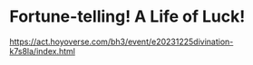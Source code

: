 # Fortune-telling! A Life of Luck!
https://act.hoyoverse.com/bh3/event/e20231225divination-k7s8la/index.html